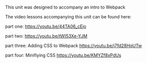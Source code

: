 This unit was designed to accompany an intro to Webpack

The video lessons accompanying this unit can be found here: 

part one:
https://youtu.be/44TA06_cEjo

part two:
https://youtu.be/tWI53Xe-YJM

part three: Adding CSS to Webpack
https://youtu.be/j7fd28HqUTw

part four: Minifiying CSS 
https://youtu.be/KMYZf8xPdUs
